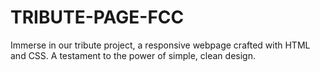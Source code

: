 # TRIBUTE-PAGE-FCC
Immerse in our tribute project, a responsive webpage crafted with HTML and CSS. A testament to the power of simple, clean design.
